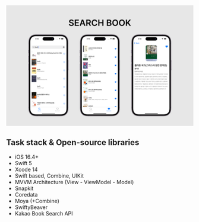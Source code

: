 ![image](/screenshots.png)

## Task stack & Open-source libraries
- iOS 16.4+
- Swift 5
- Xcode 14
- Swift based, Combine, UIKit
- MVVM Architecture (View - ViewModel - Model)
- Snapkit
- Coredata
- Moya (+Combine)
- SwiftyBeaver
- Kakao Book Search API
